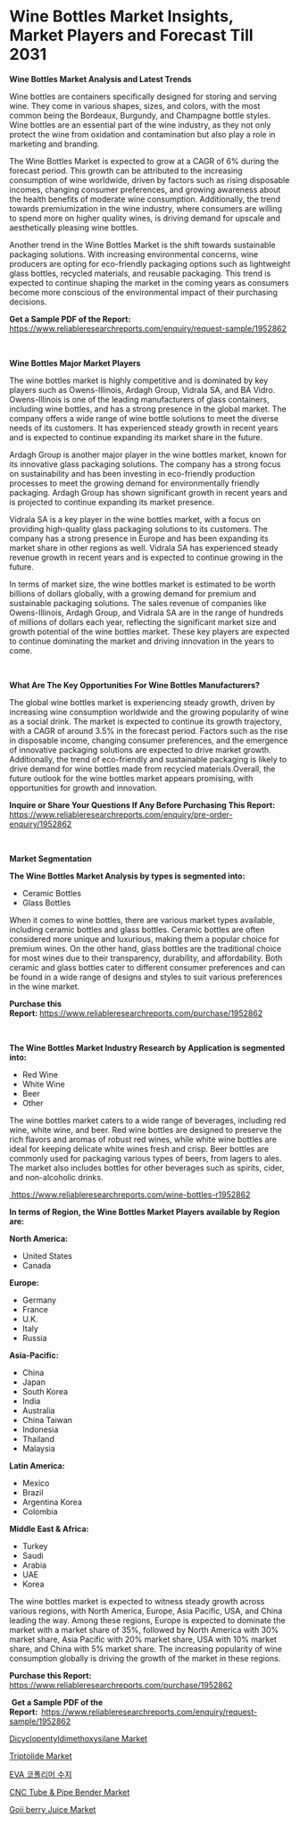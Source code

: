<p><h1>Wine Bottles Market Insights, Market Players and Forecast Till 2031</h1></p><p><strong>Wine Bottles Market Analysis and Latest Trends</strong></p>
<p><p>Wine bottles are containers specifically designed for storing and serving wine. They come in various shapes, sizes, and colors, with the most common being the Bordeaux, Burgundy, and Champagne bottle styles. Wine bottles are an essential part of the wine industry, as they not only protect the wine from oxidation and contamination but also play a role in marketing and branding.</p><p>The Wine Bottles Market is expected to grow at a CAGR of 6% during the forecast period. This growth can be attributed to the increasing consumption of wine worldwide, driven by factors such as rising disposable incomes, changing consumer preferences, and growing awareness about the health benefits of moderate wine consumption. Additionally, the trend towards premiumization in the wine industry, where consumers are willing to spend more on higher quality wines, is driving demand for upscale and aesthetically pleasing wine bottles.</p><p>Another trend in the Wine Bottles Market is the shift towards sustainable packaging solutions. With increasing environmental concerns, wine producers are opting for eco-friendly packaging options such as lightweight glass bottles, recycled materials, and reusable packaging. This trend is expected to continue shaping the market in the coming years as consumers become more conscious of the environmental impact of their purchasing decisions.</p></p>
<p><strong>Get a Sample PDF of the Report:&nbsp;</strong> <a href="https://www.reliableresearchreports.com/enquiry/request-sample/1952862">https://www.reliableresearchreports.com/enquiry/request-sample/1952862</a></p>
<p>&nbsp;</p>
<p><strong>Wine Bottles Major Market Players</strong></p>
<p><p>The wine bottles market is highly competitive and is dominated by key players such as Owens-Illinois, Ardagh Group, Vidrala SA, and BA Vidro. Owens-Illinois is one of the leading manufacturers of glass containers, including wine bottles, and has a strong presence in the global market. The company offers a wide range of wine bottle solutions to meet the diverse needs of its customers. It has experienced steady growth in recent years and is expected to continue expanding its market share in the future.</p><p>Ardagh Group is another major player in the wine bottles market, known for its innovative glass packaging solutions. The company has a strong focus on sustainability and has been investing in eco-friendly production processes to meet the growing demand for environmentally friendly packaging. Ardagh Group has shown significant growth in recent years and is projected to continue expanding its market presence.</p><p>Vidrala SA is a key player in the wine bottles market, with a focus on providing high-quality glass packaging solutions to its customers. The company has a strong presence in Europe and has been expanding its market share in other regions as well. Vidrala SA has experienced steady revenue growth in recent years and is expected to continue growing in the future.</p><p>In terms of market size, the wine bottles market is estimated to be worth billions of dollars globally, with a growing demand for premium and sustainable packaging solutions. The sales revenue of companies like Owens-Illinois, Ardagh Group, and Vidrala SA are in the range of hundreds of millions of dollars each year, reflecting the significant market size and growth potential of the wine bottles market. These key players are expected to continue dominating the market and driving innovation in the years to come.</p></p>
<p>&nbsp;</p>
<p><strong>What Are The Key Opportunities For Wine Bottles Manufacturers?</strong></p>
<p><p>The global wine bottles market is experiencing steady growth, driven by increasing wine consumption worldwide and the growing popularity of wine as a social drink. The market is expected to continue its growth trajectory, with a CAGR of around 3.5% in the forecast period. Factors such as the rise in disposable income, changing consumer preferences, and the emergence of innovative packaging solutions are expected to drive market growth. Additionally, the trend of eco-friendly and sustainable packaging is likely to drive demand for wine bottles made from recycled materials.Overall, the future outlook for the wine bottles market appears promising, with opportunities for growth and innovation.</p></p>
<p><strong>Inquire or Share Your Questions If Any Before Purchasing This Report:</strong> <a href="https://www.reliableresearchreports.com/enquiry/pre-order-enquiry/1952862">https://www.reliableresearchreports.com/enquiry/pre-order-enquiry/1952862</a></p>
<p>&nbsp;</p>
<p><strong>Market Segmentation</strong></p>
<p><strong>The Wine Bottles Market Analysis by types is segmented into:</strong></p>
<p><ul><li>Ceramic Bottles</li><li>Glass Bottles</li></ul></p>
<p><p>When it comes to wine bottles, there are various market types available, including ceramic bottles and glass bottles. Ceramic bottles are often considered more unique and luxurious, making them a popular choice for premium wines. On the other hand, glass bottles are the traditional choice for most wines due to their transparency, durability, and affordability. Both ceramic and glass bottles cater to different consumer preferences and can be found in a wide range of designs and styles to suit various preferences in the wine market.</p></p>
<p><strong>Purchase this Report:&nbsp;</strong><a href="https://www.reliableresearchreports.com/purchase/1952862">https://www.reliableresearchreports.com/purchase/1952862</a></p>
<p>&nbsp;</p>
<p><strong>The Wine Bottles Market Industry Research by Application is segmented into:</strong></p>
<p><ul><li>Red Wine</li><li>White Wine</li><li>Beer</li><li>Other</li></ul></p>
<p><p>The wine bottles market caters to a wide range of beverages, including red wine, white wine, and beer. Red wine bottles are designed to preserve the rich flavors and aromas of robust red wines, while white wine bottles are ideal for keeping delicate white wines fresh and crisp. Beer bottles are commonly used for packaging various types of beers, from lagers to ales. The market also includes bottles for other beverages such as spirits, cider, and non-alcoholic drinks.</p></p>
<p><a href="https://www.reliableresearchreports.com/wine-bottles-r1952862">&nbsp;https://www.reliableresearchreports.com/wine-bottles-r1952862</a></p>
<p><strong>In terms of Region, the Wine Bottles Market Players available by Region are:</strong></p>
<p>
    <p> <strong> North America: </strong>
        <ul>
            <li>United States</li>
            <li>Canada</li>
        </ul>
        </p> 
    <p> <strong> Europe: </strong>
        <ul>
            <li>Germany</li>
            <li>France</li>
            <li>U.K.</li>
            <li>Italy</li>
            <li>Russia</li>
        </ul>
        </p> 
    <p> <strong> Asia-Pacific: </strong>
        <ul>
            <li>China</li>
            <li>Japan</li>
            <li>South Korea</li>
            <li>India</li>
            <li>Australia</li>
            <li>China Taiwan</li>
            <li>Indonesia</li>
            <li>Thailand</li>
            <li>Malaysia</li>
        </ul>
        </p> 
    <p> <strong> Latin America: </strong>
        <ul>
            <li>Mexico</li>
            <li>Brazil</li>
            <li>Argentina Korea</li>
            <li>Colombia</li>
        </ul>
        </p> 
    <p> <strong> Middle East & Africa: </strong>
        <ul>
            <li>Turkey</li>
            <li>Saudi</li>
            <li>Arabia</li>
            <li>UAE</li>
            <li>Korea</li>
        </ul>
    </p>
    </p>
<p><p>The wine bottles market is expected to witness steady growth across various regions, with North America, Europe, Asia Pacific, USA, and China leading the way. Among these regions, Europe is expected to dominate the market with a market share of 35%, followed by North America with 30% market share, Asia Pacific with 20% market share, USA with 10% market share, and China with 5% market share. The increasing popularity of wine consumption globally is driving the growth of the market in these regions.</p></p>
<p><strong>Purchase this Report: </strong><a href="https://www.reliableresearchreports.com/purchase/1952862">https://www.reliableresearchreports.com/purchase/1952862</a></p>
<p>&nbsp;<strong>Get a Sample PDF of the Report:&nbsp;&nbsp;</strong><a href="https://www.reliableresearchreports.com/enquiry/request-sample/1952862">https://www.reliableresearchreports.com/enquiry/request-sample/1952862</a></p>
<p><strong></strong></p>
<p><p><a href="https://www.linkedin.com/pulse/insights-dicyclopentyldimethoxysilane-market-size-analysing-share-dqgcf?trackingId=BKKqdNWe5v0SDVQb3m6AJQ%3D%3D">Dicyclopentyldimethoxysilane Market</a></p><p><a href="https://www.linkedin.com/pulse/triptolide-market-research-report-provides-thorough-industry-wrxjf?trackingId=6XGL8IZszukPJvTNFvukoA%3D%3D">Triptolide Market</a></p><p><a href="https://github.com/akzkkws047661437/Market-Research-Report-List-1/blob/main/433204017443.md">EVA 코폴리머 수지</a></p><p><a href="https://issuu.com/reportprime-2/docs/cnc-tube-pipe-bender-market-size-2030.pptx">CNC Tube & Pipe Bender Market</a></p><p><a href="https://github.com/BryceTownsendr/Market-Research-Report-List-4/blob/main/goji-berry-juice-market.md">Goji berry Juice Market</a></p></p>